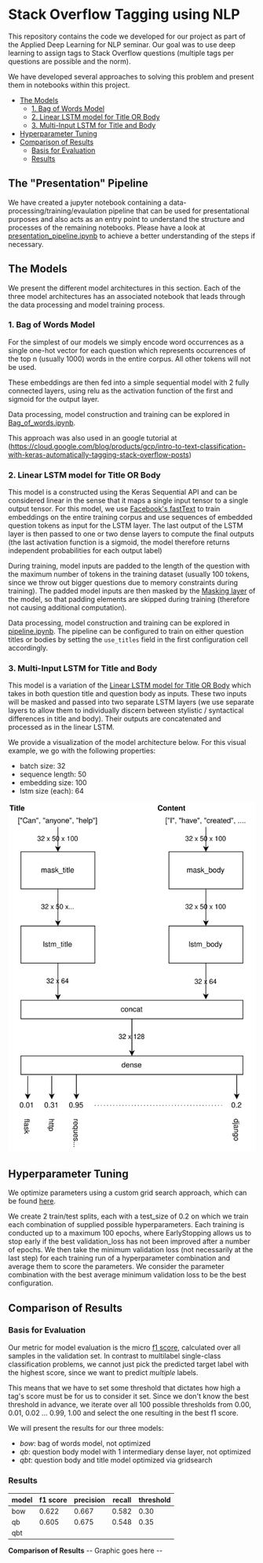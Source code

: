 # Stack Overflow Tagging using NLP

This repository contains the code we developed for our project as part of the Applied Deep Learning for NLP seminar. Our goal was to use deep learning to assign tags to Stack Overflow questions (multiple tags per questions are possible and the norm).

We have developed several approaches to solving this problem and present them in notebooks within this project.

- [The Models](#the-models)
  * [1. Bag of Words Model](#1-bag-of-words-model)
  * [2. Linear LSTM model for Title OR Body](#2-linear-lstm-model-for-title-or-body)
  * [3. Multi-Input LSTM for Title and Body](#3-multi-input-lstm-for-title-and-body)
- [Hyperparameter Tuning](#hyperparameter-tuning)
- [Comparison of Results](#comparison-of-results)
  * [Basis for Evaluation](#basis-for-evaluation)
  * [Results](#results)
  
## The "Presentation" Pipeline
We have created a jupyter notebook containing a data-processing/training/evaulation pipeline that can be used for presentational purposes and also acts as an entry point to understand the structure and processes of the remaining notebooks. Please have a look at [presentation_pipeline.ipynb](presentation_pipeline.ipynb) to achieve a better understanding of the steps if necessary.

## The Models
We present the different model architectures in this section. Each of the three model architectures has an associated notebook that leads through the data processing and model training process.

### 1. Bag of Words Model
For the simplest of our models we simply encode word occurrences as a single one-hot vector for each question which represents occurrences of the top n (usually 1000) words in the entire corpus. All other tokens will not be used.

These embeddings are then fed into a simple sequential model with 2 fully connected layers, using relu as the activation function of the first and sigmoid for the output layer.

Data processing, model construction and training can be explored in [Bag_of_words.ipynb](Bag_of_words.ipynb).

This approach was also used in an google tutorial at (https://cloud.google.com/blog/products/gcp/intro-to-text-classification-with-keras-automatically-tagging-stack-overflow-posts)

### 2. Linear LSTM model for Title OR Body

This model is a constructed using the Keras Sequential API and can be considered linear in the sense that it maps a single input tensor to a single output tensor. For this model, we use [Facebook's fastText](https://fasttext.cc/) to train embeddings on the entire training corpus and use sequences of embedded question tokens as input for the LSTM layer. The last output of the LSTM layer is then passed to one or two dense layers to compute the final outputs (the last activation function is a sigmoid, the model therefore returns independent probabilities for each output label)

During training, model inputs are padded to the length of the question with the maximum number of tokens in the training dataset (usually 100 tokens, since we throw out bigger questions due to memory constraints during training). The padded model inputs are then masked by the [Masking layer](https://www.tensorflow.org/api_docs/python/tf/keras/layers/Masking) of the model, so that padding elements are skipped during training (therefore not causing additional computation).

Data processing, model construction and training can be explored in [pipeline.ipynb](pipeline.ipynb). The pipeline can be configured to train on either question titles or bodies by setting the `use_titles` field in the first configuration cell accordingly.
### 3. Multi-Input LSTM for Title and Body

This model is a variation of the [Linear LSTM model for Title OR Body](#2.-linear-lstm-model-for-title-or-body) which takes in both question title and question body as inputs. These two inputs will be masked and passed into two separate LSTM layers (we use separate layers to allow them to individually discern between stylistic / syntactical differences in title and body). Their outputs are concatenated and processed as in the linear LSTM.

We provide a visualization of the model architecture below. For this visual example, we go with the following properties:
* batch size: 32
* sequence length: 50
* embedding size: 100
* lstm size (each): 64

![model architecture](graphics/title_body_model.svg)

## Hyperparameter Tuning
We optimize parameters using a custom grid search approach, which can be found [here](toolbox/training.py). 

We create 2 train/test splits, each with a test_size of 0.2 on which we train each combination of supplied possible hyperparameters. Each training is conducted up to a maximum 100 epochs, where EarlyStopping allows us to stop early if the best validation_loss has not been improved after a number of epochs. We then take the minimum validation loss (not necessarily at the last step) for each training run of a hyperparameter combination and average them to score the parameters. We consider the parameter combination with the best average minimum validation loss to be the best configuration.

## Comparison of Results

### Basis for Evaluation
Our metric for model evaluation is the micro [f1 score](https://towardsdatascience.com/accuracy-precision-recall-or-f1-331fb37c5cb9), calculated over all samples in the validation set. In contrast to multilabel single-class classification problems, we cannot just pick the predicted target label with the highest score, since we want to predict *multiple* labels. 

This means that we have to set some threshold that dictates how high a tag's score must be for us to consider it set. Since we don't know the best threshold in advance, we iterate over all 100 possible thresholds from 0.00, 0.01, 0.02 ... 0.99, 1.00 and select the one resulting in the best f1 score.

We will present the results for our three models:
* *bow*: bag of words model, not optimized
* *qb*: question body model with 1 intermediary dense layer, not optimized
* *qbt*: question body and title model optimized via gridsearch

### Results

| model | f1 score | precision | recall | threshold |
|-------|----------|-----------|--------|-----------|
| bow   | 0.622    | 0.667     | 0.582  | 0.30      |
| qb    | 0.605    | 0.675     | 0.548  | 0.35      |
| qbt   |          |           |        |           |

**Comparison of Results**
-- Graphic goes here -- 
